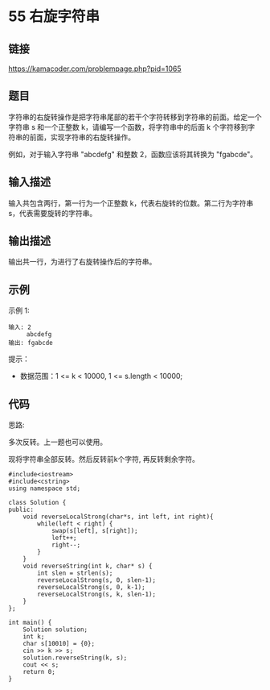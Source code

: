 # 55 右旋字符串
## 链接
https://kamacoder.com/problempage.php?pid=1065

## 题目 
字符串的右旋转操作是把字符串尾部的若干个字符转移到字符串的前面。给定一个字符串 s 和一个正整数 k，请编写一个函数，将字符串中的后面 k 个字符移到字符串的前面，实现字符串的右旋转操作。 

例如，对于输入字符串 "abcdefg" 和整数 2，函数应该将其转换为 "fgabcde"。

## 输入描述
输入共包含两行，第一行为一个正整数 k，代表右旋转的位数。第二行为字符串 s，代表需要旋转的字符串。

## 输出描述
输出共一行，为进行了右旋转操作后的字符串。

## 示例
示例 1:
```
输入: 2
     abcdefg
输出: fgabcde
```

提示：

- 数据范围：1 <= k < 10000, 1 <= s.length < 10000;

## 代码
思路: 

多次反转。上一题也可以使用。

现将字符串全部反转。然后反转前k个字符, 再反转剩余字符。

```
#include<iostream>
#include<cstring>
using namespace std;

class Solution {
public:
	void reverseLocalStrong(char*s, int left, int right){
		while(left < right) {
			swap(s[left], s[right]);
			left++;
			right--;
		}
	}
    void reverseString(int k, char* s) {
    	int slen = strlen(s);
    	reverseLocalStrong(s, 0, slen-1);
    	reverseLocalStrong(s, 0, k-1);
    	reverseLocalStrong(s, k, slen-1);
    }
};

int main() {
	Solution solution;
	int k;
	char s[10010] = {0};
	cin >> k >> s;
	solution.reverseString(k, s);
	cout << s;
	return 0;
}
```